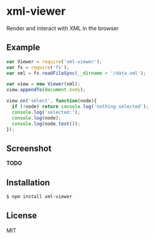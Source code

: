 
# xml-viewer

  Render and interact with XML in the browser

## Example

```js
var Viewer = require('xml-viewer');
var fs = require('fs');
var xml = fs.readFileSync(__dirname + '/data.xml');

var view = new Viewer(xml);
view.appendTo(document.body);

view.on('select', function(node){
  if (!node) return console.log('nothing selected');
  console.log('selected:');
  console.log(node);
  console.log(node.text());
});

```

## Screenshot

  __TODO__

## Installation

```bash
$ npm install xml-viewer
```

## License

  MIT

